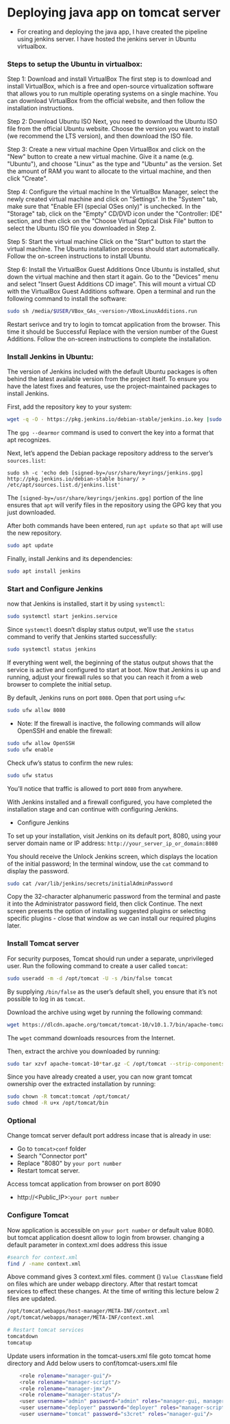 # Deploying java app on tomcat server

- For creating and deploying the java app, I have created the pipeline using jenkins server. I have hosted the jenkins server in Ubuntu virtualbox.

### Steps to setup the Ubuntu in virtualbox:

Step 1: Download and install VirtualBox
The first step is to download and install VirtualBox, which is a free and open-source virtualization software that allows you to run multiple operating systems on a single machine. You can download VirtualBox from the official website, and then follow the installation instructions.

Step 2: Download Ubuntu ISO
Next, you need to download the Ubuntu ISO file from the official Ubuntu website. Choose the version you want to install (we recommend the LTS version), and then download the ISO file.

Step 3: Create a new virtual machine
Open VirtualBox and click on the "New" button to create a new virtual machine. Give it a name (e.g. "Ubuntu"), and choose "Linux" as the type and "Ubuntu" as the version. Set the amount of RAM you want to allocate to the virtual machine, and then click "Create".

Step 4: Configure the virtual machine
In the VirtualBox Manager, select the newly created virtual machine and click on "Settings". In the "System" tab, make sure that "Enable EFI (special OSes only)" is unchecked. In the "Storage" tab, click on the "Empty" CD/DVD icon under the "Controller: IDE" section, and then click on the "Choose Virtual Optical Disk File" button to select the Ubuntu ISO file you downloaded in Step 2.

Step 5: Start the virtual machine
Click on the "Start" button to start the virtual machine. The Ubuntu installation process should start automatically. Follow the on-screen instructions to install Ubuntu.

Step 6: Install the VirtualBox Guest Additions
Once Ubuntu is installed, shut down the virtual machine and then start it again. Go to the "Devices" menu and select "Insert Guest Additions CD image". This will mount a virtual CD with the VirtualBox Guest Additions software. Open a terminal and run the following command to install the software:

```sh
sudo sh /media/$USER/VBox_GAs_<version>/VBoxLinuxAdditions.run
```
Restart serivce and try to login to tomcat application from the browser. This time it should be Successful
Replace <version> with the version number of the Guest Additions. Follow the on-screen instructions to complete the installation.
  
### Install Jenkins in Ubuntu:
  
  The version of Jenkins included with the default Ubuntu packages is often behind the latest available version from the project itself. To ensure you have the latest fixes and features, use the project-maintained packages to install Jenkins.

First, add the repository key to your system:
  ```sh
  wget -q -O - https://pkg.jenkins.io/debian-stable/jenkins.io.key |sudo gpg --dearmor -o /usr/share/keyrings/jenkins.gpg
  ```
  The ```gpg --dearmor``` command is used to convert the key into a format that apt recognizes.

Next, let’s append the Debian package repository address to the server’s ```sources.list```:
  ```
  sudo sh -c 'echo deb [signed-by=/usr/share/keyrings/jenkins.gpg] http://pkg.jenkins.io/debian-stable binary/ > /etc/apt/sources.list.d/jenkins.list'
  ```
  The ```[signed-by=/usr/share/keyrings/jenkins.gpg]``` portion of the line ensures that ```apt``` will verify files in the repository using the GPG key that you just downloaded.
  
  After both commands have been entered, run ```apt update``` so that ```apt``` will use the new repository.
  ```sh
  sudo apt update
  ```
  
  Finally, install Jenkins and its dependencies:
  ```sh
  sudo apt install jenkins
  ```
  
  ### Start and Configure Jenkins
  
  now that Jenkins is installed, start it by using ```systemctl```:
  ```sh
  sudo systemctl start jenkins.service
  ```
  Since ```systemctl``` doesn’t display status output, we’ll use the ```status``` command to verify that Jenkins started successfully:
  ```sh
  sudo systemctl status jenkins
  ```
  If everything went well, the beginning of the status output shows that the service is active and configured to start at boot.
  Now that Jenkins is up and running, adjust your firewall rules so that you can reach it from a web browser to complete the initial setup.
  
  By default, Jenkins runs on port ```8080```. Open that port using ```ufw```:
  ```sh
  sudo ufw allow 8080
  ```
  - Note: If the firewall is inactive, the following commands will allow OpenSSH and enable the firewall:
  ```sh
  sudo ufw allow OpenSSH
  sudo ufw enable
  ```
  Check ufw’s status to confirm the new rules:
  ```sh
  sudo ufw status
  ```
  You’ll notice that traffic is allowed to port ```8080``` from anywhere.
  
  With Jenkins installed and a firewall configured, you have completed the installation stage and can continue with configuring Jenkins.
  - Configure Jenkins
  
  To set up your installation, visit Jenkins on its default port, 8080, using your server domain name or IP address: ```http://your_server_ip_or_domain:8080```
  
  You should receive the Unlock Jenkins screen, which displays the location of the initial password;
  In the terminal window, use the ```cat``` command to display the password.
  ```sh
  sudo cat /var/lib/jenkins/secrets/initialAdminPassword
  ```
  Copy the 32-character alphanumeric password from the terminal and paste it into the Administrator password field, then click Continue.
  The next screen presents the option of installing suggested plugins or selecting specific plugins - close that window as we can install our required plugins later.
  
  ### Install Tomcat server
  
  For security purposes, Tomcat should run under a separate, unprivileged user. Run the following command to create a user called ```tomcat```:
  ```sh
  sudo useradd -m -d /opt/tomcat -U -s /bin/false tomcat
  ```
  By supplying ```/bin/false``` as the user’s default shell, you ensure that it’s not possible to log in as ```tomcat```.
  
  Download the archive using wget by running the following command:
  ```sh
  wget https://dlcdn.apache.org/tomcat/tomcat-10/v10.1.7/bin/apache-tomcat-10.1.7.tar.gz
  ```
  The ```wget``` command downloads resources from the Internet.
  
  Then, extract the archive you downloaded by running:
  ```sh
  sudo tar xzvf apache-tomcat-10*tar.gz -C /opt/tomcat --strip-components=1
  ```
  Since you have already created a user, you can now grant tomcat ownership over the extracted installation by running:
  ```sh
  sudo chown -R tomcat:tomcat /opt/tomcat/
  sudo chmod -R u+x /opt/tomcat/bin
  ```
  ### Optional
  Change tomcat server default port address incase that is already in use:
  - Go to ```tomcat>conf``` folder
  - Search "Connector port"
  - Replace "8080" by ```your port number```
  - Restart tomcat server.
  
  Access tomcat application from browser on port 8090  
 - http://<Public_IP>:```your port number```

### Configure Tomcat
  
Now application is accessible on ```your port number``` or default value 8080. but tomcat application doesnt allow to login from browser. changing a default parameter in context.xml does address this issue
   ```sh
   #search for context.xml
   find / -name context.xml
   ```
Above command gives 3 context.xml files. comment (<!-- & -->) `Value ClassName` field on files which are under webapp directory. 
After that restart tomcat services to effect these changes. 
At the time of writing this lecture below 2 files are updated. 
   ```sh 
   /opt/tomcat/webapps/host-manager/META-INF/context.xml
   /opt/tomcat/webapps/manager/META-INF/context.xml
   
   # Restart tomcat services
   tomcatdown  
   tomcatup
   ```
  Update users information in the tomcat-users.xml file
goto tomcat home directory and Add below users to conf/tomcat-users.xml file
```sh
	<role rolename="manager-gui"/>
	<role rolename="manager-script"/>
	<role rolename="manager-jmx"/>
	<role rolename="manager-status"/>
	<user username="admin" password="admin" roles="manager-gui, manager-script, manager-jmx, manager-status"/>
	<user username="deployer" password="deployer" roles="manager-script"/>
	<user username="tomcat" password="s3cret" roles="manager-gui"/>
   ```
